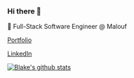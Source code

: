### Hi there 👋

🌱 Full-Stack Software Engineer @ Malouf

[Portfolio](https://blakeprouty.co/)  

[LinkedIn](https://www.linkedin.com/in/blakenp/)

[![Blake's github stats](https://github-readme-stats.vercel.app/api?username=prouty89)](https://github.com/prouty89/github-readme-stats)
<!--
**Prouty89/Prouty89** is a ✨ _special_ ✨ repository because its `README.md` (this file) appears on your GitHub profile.

Here are some ideas to get you started:

- 🔭 I’m currently working on ...
- 🌱 I’m currently learning ...
- 👯 I’m looking to collaborate on ...
- 🤔 I’m looking for help with ...
- 💬 Ask me about ...
- 📫 How to reach me: ...
- 😄 Pronouns: ...
- ⚡ Fun fact: ...
-->
